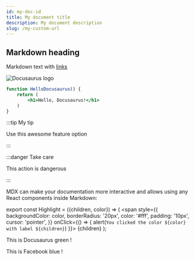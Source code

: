 ```yaml
---
id: my-doc-id
title: My document title
description: My document description
slug: /my-custom-url
---
```


## Markdown heading

Markdown text with [links](hello.md)

![Docusaurus logo](/img/docusaurus.png)

```jsx title="src/components/HelloDocusaurus.js"
function HelloDocusaurus() {
    return (
        <h1>Hello, Docusaurus!</h1>
    )
}
```

:::tip My tip

Use this awesome feature option

:::

:::danger Take care

This action is dangerous

:::

MDX can make your documentation more interactive and allows using any React components inside Markdown:

export const Highlight = ({children, color}) => (
  <span
    style={{
      backgroundColor: color,
      borderRadius: '20px',
      color: '#fff',
      padding: '10px',
      cursor: 'pointer',
    }}
    onClick={() => {
      alert(`You clicked the color ${color} with label ${children}`)
    }}>
    {children}
  </span>
);

This is <Highlight color="#25c2a0">Docusaurus green</Highlight> !

This is <Highlight color="#1877F2">Facebook blue</Highlight> !